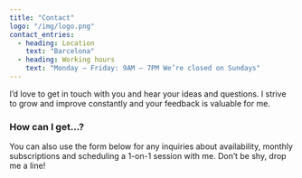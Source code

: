 ```yaml
---
title: "Contact"
logo: "/img/logo.png"
contact_entries:
  - heading: Location
    text: "Barcelona"
  - heading: Working hours
    text: "Monday – Friday: 9AM – 7PM We’re closed on Sundays"
---
```


I’d love to get in touch with you and hear your ideas and
questions. I strive to grow and improve constantly and your feedback
is valuable for me.

<h3 class="f4 b lh-title mb2">How can I get…?</h3>

You can also use the form below for any inquiries about 
availability, monthly subscriptions and scheduling a 1-on-1 session
with me. Don’t be shy, drop me a line!

